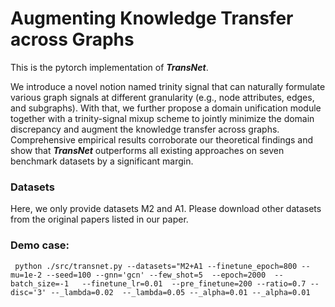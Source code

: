 # Augmenting Knowledge Transfer across Graphs

This is the pytorch implementation of _**TransNet**_.

We introduce a novel notion named trinity signal that can naturally formulate various graph signals at different granularity (e.g., node attributes, edges, and subgraphs). With that, we further propose a domain unification module together with a trinity-signal mixup scheme to jointly minimize the domain discrepancy and augment the knowledge transfer across graphs. Comprehensive empirical results corroborate our theoretical findings and show that _**TransNet**_ outperforms all existing approaches on seven benchmark datasets by a significant margin.

### Datasets
Here, we only provide datasets M2 and A1. Please download other datasets from the original papers listed in our paper.

### Demo case:
```
 python ./src/transnet.py --datasets="M2+A1 --finetune_epoch=800 --mu=1e-2 --seed=100 --gnn='gcn' --few_shot=5  --epoch=2000  --batch_size=-1   --finetune_lr=0.01  --pre_finetune=200 --ratio=0.7 --disc='3' --_lambda=0.02  --_lambda=0.05 --_alpha=0.01 --_alpha=0.01
```
